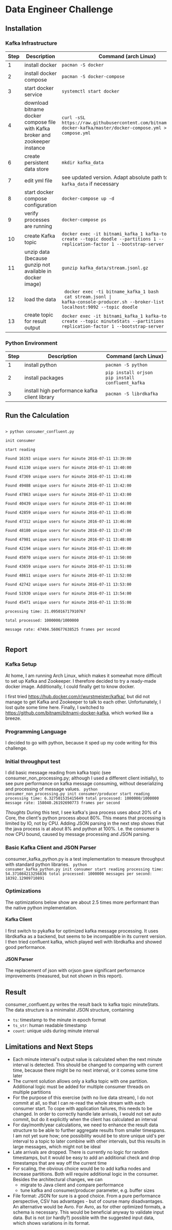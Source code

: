 # Data Engineer Challenge

## Installation

### Kafka Infrastructure
| Step | Description | Command (arch Linux)  |
|--|--|--|
| 1 | install docker| `pacman -S docker` |
| 2 | install docker compose  | `pacman -S docker-compose` |
| 3 | start docker service | `systemctl start docker` |
| 4 | download bitname docker compose file with Kafka broker and zookeeper instance | `curl -sSL https://raw.githubusercontent.com/bitnami/bitnami-docker-kafka/master/docker-compose.yml > docker-compose.yml` |
| 6 | create persistent data store  | `mkdir kafka_data` | 
| 7 | edit yml file | see updated version. Adapt absolute path to `kafka_data` if necessary  | 
| 8 | start docker compose configuration | `docker-compose up -d` | 
| 9 | verify processes are running | `docker-compose ps` | 
| 10 | create Kafka topic | `docker exec -it bitnami_kafka_1 kafka-topics.sh --create --topic doodle --partitions 1 --replication-factor 1 --bootstrap-server :9092` | 
| 11 | unzip data (because gunzip not available in docker image) | `gunzip kafka_data/stream.jsonl.gz` | 
| 12 | load the data | <code> docker exec -ti bitname_kafka_1 bash <br> cat stream.jsonl &#124; kafka-console-producer.sh --broker-list localhost:9092 --topic doodle </code>| 
| 13 | create topic for result output | `docker exec -it bitnami_kafka_1 kafka-topics.sh --create --topic minuteStats --partitions 1 --replication-factor 1 --bootstrap-server :9092`|

### Python Environment
| Step |Description|Command (arch Linux)|
|--|--|--|
|1|install python|`pacman -S python`|
|2|install packages|`pip install orjson`<br>`pip install confluent_kafka`|
|3|install high performance kafka client library | `pacman -S librdkafka`|

## Run the Calculation
<code>
> python consumer_confluent.py <br>
init consumer<br>
start reading<br>
Found 16193 unique users for minute 2016-07-11 13:39:00<br>
Found 41130 unique users for minute 2016-07-11 13:40:00<br>
Found 47369 unique users for minute 2016-07-11 13:41:00<br>
Found 49488 unique users for minute 2016-07-11 13:42:00<br>
Found 47863 unique users for minute 2016-07-11 13:43:00<br>
Found 40439 unique users for minute 2016-07-11 13:44:00<br>
Found 42859 unique users for minute 2016-07-11 13:45:00<br>
Found 47312 unique users for minute 2016-07-11 13:46:00<br>
Found 48180 unique users for minute 2016-07-11 13:47:00<br>
Found 47981 unique users for minute 2016-07-11 13:48:00<br>
Found 42194 unique users for minute 2016-07-11 13:49:00<br>
Found 45070 unique users for minute 2016-07-11 13:50:00<br>
Found 43659 unique users for minute 2016-07-11 13:51:00<br>
Found 48611 unique users for minute 2016-07-11 13:52:00<br>
Found 42742 unique users for minute 2016-07-11 13:53:00<br>
Found 51930 unique users for minute 2016-07-11 13:54:00<br>
Found 45471 unique users for minute 2016-07-11 13:55:00<br>
processing time: 21.095016717910767<br>
total processed: 1000000/1000000<br>
message rate: 47404.560677638525 frames per second<br>
</code>

## Report
### Kafka Setup
At home, I am running Arch Linux, which makes it somewhat more difficult to set up  Kafka and Zookeeper. I therefore decided to try a ready-made docker image. Additionally, I could finally get to know docker.

I first tried https://hub.docker.com/r/wurstmeister/kafka/, but did not manage to get Kafka and Zookeeper to talk to each other. Unfortunately, I lost quite some time here. Finally, I switched to https://github.com/bitnami/bitnami-docker-kafka, which worked like a breeze.

### Programming Language
I decided to go with python, because it sped up my code writing for this challenge.

### Initial throughput test
I did basic message reading from kafka topic (see consumer_non_processing.py; although I used a different client initially), to see pure performance on kafka message consuming, without deserializing and processing of message values.
<code>
python consumer_non_processing.py 
init consumer/producer
start reading
processing time: 6.327501535415649
total processed: 1000000/1000000
message rate: 158040.26192690773 frames per second
</code>

*Thoughts*
During this test, I see kafka's java process uses about 20% of a Core, the client's python process about 80%. This means that processing is limited by IO, not by CPU. 
Adding JSON parsing in the next step shows that the java process is at about 8% and python at 100%. I.e. the consumer is now CPU bound, caused by message processing and JSON parsing.
### Basic Kafka Client and JSON Parser
consumer_kafka_python.py is a test implementation to measure throughput with standard python libraries.
<code>
python consumer_kafka_python.py 
init consumer
start reading
processing time: 54.371084213256836
total processed: 1000000
messages per second: 18392.12909710891
</code>

### Optimizations
The optimizations below show are about 2.5 times more performant than the native python implementation.
#### Kafka Client
I first switch to pykafka for optimized kafka message processing. It uses librdkafka as a backend, but seems to be incompatible in its current version.
I then tried confluent kafka, which played well with librdkafka and showed good performance.
#### JSON Parser
The replacement of json with orjson gave significant performance improvements (measured, but not shown in this report).
## Result
consumer_confluent.py writes the result back to kafka topic minuteStats.
The data structure is a minimalist JSON structure, containing

 - `ts`: timestamp to the minute in epoch format
 - `ts_str`: human readable timestamp
 - `count`: unique uids during minute interval

## Limitations and Next Steps
  - Each minute interval's output value is calculated when the next minute interval is detected. This should be changed to comparing with current time, because there might be no next interval, or it comes some time later
  - The current solution allows only a kafka topic with one partition. Additional logic must be added for multiple consumer threads on multiple partitions
  - For the purpose of this exercise (with no live data stream), I do not commit at all, so that I can re-read the whole stream with each consumer start. To cope with application failures, this needs to be changed. In order to correctly handle late arrivals, I would not set auto commit, but do it explicitly when the client has calculated an interval
  - For day/month/year calculations, we need to enhance the result data structure to be able to further aggregate results from smaller timespans. I am not yet sure how; one possibility would be to store unique uid's per interval to a topic to later combine with other intervals, but this results in large messages, which might not be ideal
  - Late arrivals are dropped. There is currently no logic for random timestamps, but it would be easy to add an additional check and drop timestamps that are way off the current time
  - For scaling, the obvious choice would be to add kafka nodes and increase partitions. Both will require additional logic in the consumer. Besides the architectural changes, we can
    * migrate to Java client and compare performance
    * tune kafka and consumer/producer parameter, e.g. buffer sizes 
  - File format: JSON for sure is a good choice. From a pure performance perspective, CSV has advantages - but of course many disadvantages. An alternative would be Avro. For Avro, as for other optimized formats, a schema is necessary. This would be beneficial anyway to validate input data. But is not (or hardly?) possible with the suggested input data, which shows variations in its format.


